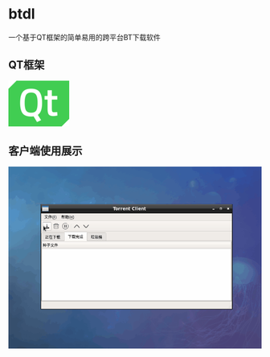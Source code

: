 # btdl
一个基于QT框架的简单易用的跨平台BT下载软件

## QT框架
![QT](https://github.com/Aiclear/btdl/blob/master/readme-img/qt.png)


## 客户端使用展示
![btdl](https://github.com/Aiclear/btdl/blob/master/readme-img/paly.gif)
